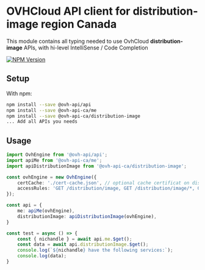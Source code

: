 # OVHCloud API client for **distribution-image** region Canada

This module contains all typing needed to use OvhCloud **distribution-image** APIs, with hi-level IntelliSense / Code Completion

[![NPM Version](https://img.shields.io/npm/v/@ovh-api-ca/distribution-image.svg?style=flat)](https://www.npmjs.org/package/@ovh-api-ca/distribution-image)

## Setup

With npm:

```bash
npm install --save @ovh-api/api
npm install --save @ovh-api-ca/me
npm install --save @ovh-api-ca/distribution-image
... Add all APIs you needs
```

## Usage

```typescript
import OvhEngine from '@ovh-api/api';
import apiMe from '@ovh-api-ca/me';
import apiDistributionImage from '@ovh-api-ca/distribution-image';

const ovhEngine = new OvhEngine({ 
    certCache: './cert-cache.json', // optional cache certificat on disk.
    accessRules: 'GET /distribution/image, GET /distribution/image/*, GET /me', // optional limit the requested privileges.
});

const api = {
    me: apiMe(ovhEngine),
    distributionImage: apiDistributionImage(ovhEngine),
}

const test = async () => {
    const { nichandle } = await api.me.$get();
    const data = await api.distributionImage.$get();
    console.log(`${nichandle} have the following services:`);
    console.log(data);
}
```
